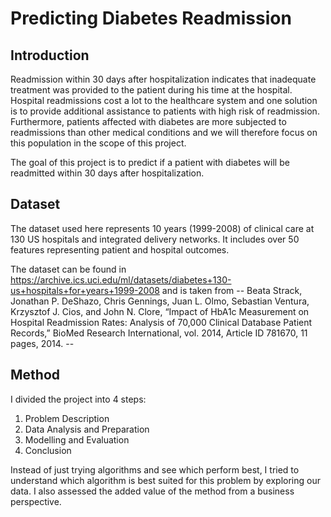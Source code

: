 # Predicting Diabetes Readmission

## Introduction

Readmission within 30 days after hospitalization indicates that inadequate treatment was provided to the patient during his time at the hospital. Hospital readmissions cost a lot to the healthcare system and one solution is to provide additional assistance to patients with high risk of readmission. Furthermore, patients affected with diabetes are more subjected to readmissions than other medical conditions and we will therefore focus on this population in the scope of this project.

The goal of this project is to predict if a patient with diabetes will be readmitted within 30 days after hospitalization.

## Dataset

The dataset used here represents 10 years (1999-2008) of clinical care at 130 US hospitals and integrated delivery networks. It includes over 50 features representing patient and hospital outcomes.

The dataset can be found in https://archive.ics.uci.edu/ml/datasets/diabetes+130-us+hospitals+for+years+1999-2008 and is taken from -- Beata Strack, Jonathan P. DeShazo, Chris Gennings, Juan L. Olmo, Sebastian Ventura, Krzysztof J. Cios, and John N. Clore, “Impact of HbA1c Measurement on Hospital Readmission Rates: Analysis of 70,000 Clinical Database Patient Records,” BioMed Research International, vol. 2014, Article ID 781670, 11 pages, 2014. --

## Method

I divided the project into 4 steps:
1. Problem Description
2. Data Analysis and Preparation
3. Modelling and Evaluation
4. Conclusion

Instead of just trying algorithms and see which perform best, I tried to understand which algorithm is best suited for this problem by exploring our data. I also assessed the added value of the method from a business perspective. 
